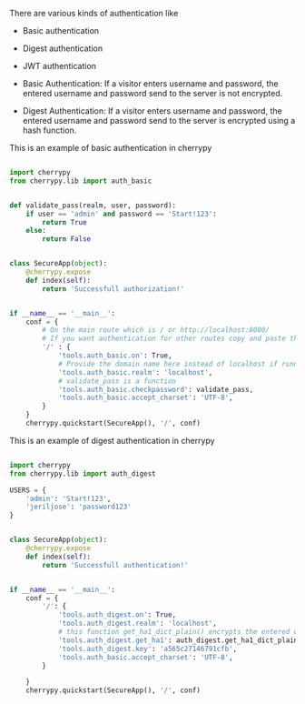 There are various kinds of authentication like

* Basic authentication
* Digest authentication
* JWT authentication



* Basic Authentication: If a visitor enters username and password, the entered username and password send to the server is not encrypted. 
 
* Digest Authentication: If a visitor enters username and password, the entered username and password send to the server is encrypted using a hash function. 



This is an example of basic authentication in cherrypy

```python

import cherrypy
from cherrypy.lib import auth_basic


def validate_pass(realm, user, password):
    if user == 'admin' and password == 'Start!123':
        return True
    else:
        return False


class SecureApp(object):
    @cherrypy.expose
    def index(self):
        return 'Successfull authorization!'


if __name__ == '__main__':
    conf = {
        # On the main route which is / or http://localhost:8080/
        # If you want authentication for other routes copy and paste the same for those routes
        '/'	: {
            'tools.auth_basic.on': True,
            # Provide the domain name here instead of localhost if running on a domain
            'tools.auth_basic.realm': 'localhost',
            # validate_pass is a function
            'tools.auth_basic.checkpassword': validate_pass,
            'tools.auth_basic.accept_charset': 'UTF-8',
        }
    }
    cherrypy.quickstart(SecureApp(), '/', conf)

```

This is an example of digest authentication in cherrypy

```python

import cherrypy
from cherrypy.lib import auth_digest

USERS = {
    'admin': 'Start!123',
    'jeriljose': 'password123'
}


class SecureApp(object):
    @cherrypy.expose
    def index(self):
        return 'Successfull authentication!'


if __name__ == '__main__':
    conf = {
        '/': {
            'tools.auth_digest.on': True,
            'tools.auth_digest.realm': 'localhost',
            # this function get_ha1_dict_plain() encrypts the entered username and password
            'tools.auth_digest.get_ha1': auth_digest.get_ha1_dict_plain(USERS),
            'tools.auth_digest.key': 'a565c27146791cfb',
            'tools.auth_basic.accept_charset': 'UTF-8',
        }

    }
    cherrypy.quickstart(SecureApp(), '/', conf)


```

